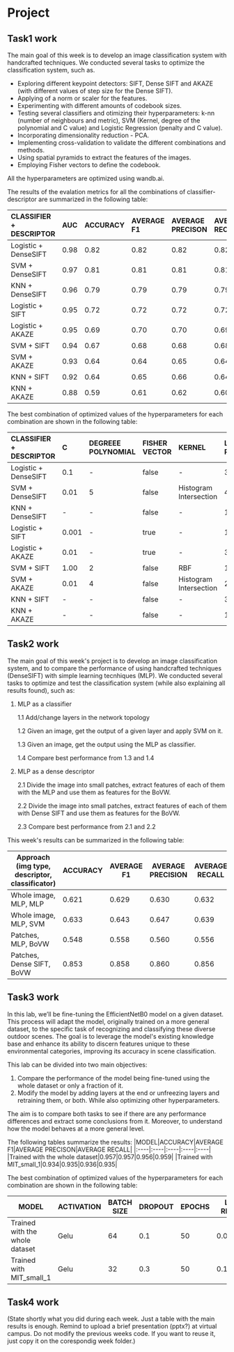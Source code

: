 # Project

## Task1 work
The main goal of this week is to develop an image classification system with handcrafted techniques. We conducted several tasks to optimize the classification system, such as.

- Exploring different keypoint detectors: SIFT, Dense SIFT and AKAZE (with different values of step size for the Dense SIFT).
- Applying of a norm or scaler for the features.
- Experimenting with different amounts of codebook sizes.
- Testing several classifiers and otimizing their hyperparameters: k-nn (number of neighbours and metric), SVM (Kernel, degree of the polynomial and C value) and Logistic Regression (penalty and C value).
- Incorporating dimensionality reduction - PCA.
- Implementing cross-validation to validate the different combinations and methods.
- Using spatial pyramids to extract the features of the images.
- Employing Fisher vectors to define the codebook.


All the hyperparameters are optimized using wandb.ai.

The results of the evalation metrics for all the combinations of classifier-descriptor are summarized in the following table:


|CLASSIFIER + DESCRIPTOR|AUC|ACCURACY|AVERAGE F1|AVERAGE PRECISON|AVERAGE RECALL|
|:----|:----|:----|:----|:----|:----|
|Logistic  + DenseSIFT|0.98|0.82|0.82|0.82|0.82|
|SVM  + DenseSIFT|0.97|0.81|0.81|0.81|0.81|
|KNN + DenseSIFT|0.96|0.79|0.79|0.79|0.79|
|Logistic  + SIFT|0.95|0.72|0.72|0.72|0.72|
|Logistic  + AKAZE|0.95|0.69|0.70|0.70|0.69|
|SVM  + SIFT|0.94|0.67|0.68|0.68|0.68|
|SVM  + AKAZE|0.93|0.64|0.64|0.65|0.64|
|KNN  + SIFT|0.92|0.64|0.65|0.66|0.64|
|KNN  + AKAZE|0.88|0.59|0.61|0.62|0.60|


The best combination of optimized values of the hyperparameters for each combination are shown in the following table:

|CLASSIFIER + DESCRIPTOR|C|DEGREEE POLYNOMIAL|FISHER VECTOR|KERNEL|LEVEL PYRAMID|N COMPONENTS|N FEATURES|N NEIGHBORS|N WORDS|P|SCALING|STEP SIZE|
|:----|:----|:----|:----|:----|:----|:----|:----|:----|:----|:----|:----|:----|
|Logistic  + DenseSIFT|0.1|-|false|-|3|59|1024|-|223|-|true|4|
|SVM  + DenseSIFT|0.01|5|false|Histogram Intersection|4|54|1024|-|314|-|false|12|
|KNN + DenseSIFT|-|-|false|-|1|51|1024|9|890|2|false|18|
|Logistic  + SIFT|0.001|-|true|-|1|53|1024|-|132|-|true|-|
|Logistic  + AKAZE|0.01|-|true|-|3|62|1024|-|203|-|true|-|
|SVM  + SIFT|1.00|2|false|RBF|1|56|1024|-|239|-|true|-|
|SVM  + AKAZE|0.01|4|false|Histogram Intersection|2|24|1024|-|478|-|true|-|
|KNN  + SIFT|-|-|false|-|3|39|1024|25|297|2|true|92|
|KNN  + AKAZE|-|-|false|-|1|52|1024|8|869|2|true|82|



## Task2 work
The main goal of this week's project is to develop an image classification system, and to compare the performance of using handcrafted techniques (DenseSIFT) with simple learning tecnhiques (MLP). We conducted several tasks to optimize and test the classification system (while also explaining all results found), such as:

1. MLP as a classifier

    1.1 Add/change layers in the network topology
   
    1.2 Given an image, get the output of a given layer and apply SVM on it.
   
    1.3 Given an image, get the output using the MLP as classifier.
   
    1.4 Compare best performance from 1.3 and 1.4

4. MLP as a dense descriptor

    2.1 Divide the image into small patches, extract features of each of them with the MLP and use them as features for the BoVW.
   
    2.2 Divide the image into small patches, extract features of each of them with Dense SIFT and use them as features for the BoVW.

    2.3 Compare best performance from 2.1 and 2.2

This week's results can be summarized in the following table:

| Approach (img type, descriptor, classificator) | ACCURACY | AVERAGE F1 | AVERAGE PRECISION | AVERAGE RECALL |
| --------------------------------------------- | -------- | ---------- | ------------------ | --------------- |
| Whole image, MLP, MLP                          | 0.621     | 0.629       | 0.630               | 0.632            |
| Whole image, MLP, SVM                          | 0.633    | 0.643      | 0.647              | 0.639           |
| Patches, MLP, BoVW                             | 0.548    | 0.558      | 0.560              | 0.556           |
| Patches, Dense SIFT, BoVW                      | 0.853    | 0.858      | 0.860              | 0.856           |



## Task3 work
In this lab, we’ll be fine-tuning the EfficientNetB0 model on a given dataset. This process will adapt the model, originally trained on a more general dataset, to the specific task of recognizing and classifying these diverse outdoor scenes. The goal is to leverage the model's existing knowledge base and enhance its ability to discern features unique to these environmental categories, improving its accuracy in scene classification.

This lab can be divided into two main objectives: 
1. Compare the performance of the model being fine-tuned using the whole dataset or only a fraction of it.
2. Modify the model by adding layers at the end or unfreezing layers and retraining them, or both. While also optimizing other hyperparameters.

The aim is to compare both tasks to see if there are any performance differences and extract some conclusions from it. Moreover, to understand how the model behaves at a more general level.

The following tables summarize the results:
|MODEL|ACCURACY|AVERAGE F1|AVERAGE PRECISON|AVERAGE RECALL|
|:----|:----|:----|:----|:----|
|Trained with the whole dataset|0.957|0.957|0.956|0.959|
|Trained with MIT_small_1|0.934|0.935|0.936|0.935|



The best combination of optimized values of the hyperparameters for each combination are shown in the following table:

| MODEL                             | ACTIVATION | BATCH SIZE | DROPOUT | EPOCHS | L2 REG. | LEARNING RATE | UNFREEZE LAYERS | N LAYERS | OPTIMIZER | RESOLUTION | BATCH NORM |
| --------------------------------- | ---------- | ---------- | ------- | ------ | ------- | ------------- | --------------- | -------- | --------- | ---------- | ---------- |
| Trained with the whole dataset    | Gelu       | 64         | 0.1     | 50     | 0.0001  | 0.01          | 35              | 3        | Adam      | 256        | True       |
| Trained with MIT_small_1           | Gelu       | 32         | 0.3     | 50     | 0.1     | 0.01          | 35              | 1        | 1         | Adam       | 256        | True       |





## Task4 work



(State shortly what you did during each week. Just a table with the main results is enough. Remind to upload a brief presentation (pptx?) at virtual campus. Do not modify the previous weeks code. If you want to reuse it, just copy it on the corespondig week folder.)
